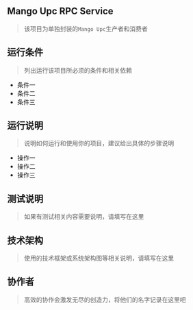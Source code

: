 ## Mango Upc RPC Service
> 该项目为单独封装的`Mango Upc`生产者和消费者



## 运行条件
> 列出运行该项目所必须的条件和相关依赖  
* 条件一
* 条件二
* 条件三



## 运行说明
> 说明如何运行和使用你的项目，建议给出具体的步骤说明
* 操作一
* 操作二
* 操作三  



## 测试说明
> 如果有测试相关内容需要说明，请填写在这里  



## 技术架构
> 使用的技术框架或系统架构图等相关说明，请填写在这里  


## 协作者
> 高效的协作会激发无尽的创造力，将他们的名字记录在这里吧
